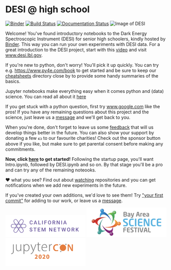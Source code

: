 # DESI @ high school

[![Binder](https://mybinder.org/badge_logo.svg)](https://mybinder.org/v2/gh/michaelJwilson/DESI-HighSchool/master)
[![Build Status](https://travis-ci.com/michaelJwilson/DESI-HighSchool.svg?branch=master)](https://travis-ci.com/michaelJwilson/DESI-HighSchool)
[![Documentation Status](https://readthedocs.org/projects/desi-highschool/badge/?version=latest)](https://desi-highschool.readthedocs.io/en/latest/?badge=latest)
![Image of DESI](https://github.com/michaelJwilson/DESI-HighSchool/blob/master/images/Mayall-Star-Trails.jpg)

Welcome!  You've found introductory notebooks to the Dark Energy Spectroscopic Instrument (DESI) for senior high schoolers, kindly hosted by [Binder](https://mybinder.readthedocs.io/en/latest/).  This way you can run your own experiments with DESI data.  For a great introduction to the DESI project, start with this [video](https://www.youtube.com/watch?v=kPXx9tqyzYg) and visit www.desi.lbl.gov.

If you're new to python, don't worry!  You'll pick it up quickly.  You can try e.g. https://www.py4e.com/book to get started and be sure to keep our [cheatsheets](https://github.com/michaelJwilson/DESI-HighSchool/tree/master/cheatsheets) directory close by to provide some handy summaries of the basics.

Jupyter notebooks make everything easy when it comes python and (data) science.  You can read all about it [here](www.dataquest.io/blog/jupyter-notebook-tutorial/)

If you get stuck with a python question, first try www.google.com like the pros!  If you have any remaining questions about this project and the science,
just leave us a [message](https://www.github.com/michaelJwilson/DESI-HighSchool/issues/new) and we'll get back to you.  

When you're done, don't forget to leave us some [feedback](https://forms.gle/LGKMVamrtS5StSv56) that will us develop things better in the future.  You can also show your support by donating a few :dollar:
to our favourite charities!  Check out the sponsor button above if you like, but make sure to get parental consent before making any commitments.

**Now, click [here](https://mybinder.org/v2/gh/michaelJwilson/DESI-HighSchool/master) to get started!**  Following the startup page, you'll want Intro.ipynb, followed by DESI.ipynb and so on.  By that stage you'll be a pro
and can try any of the remaining noteooks. 

:heart: what you see?  Find out about [watching](https://docs.github.com/en/enterprise/2.20/user/github/receiving-notifications-about-activity-on-github/watching-and-unwatching-repositories#watching-a-single-repository) repositories and you can get notifications when we add new experiments in the future.

If you've created your own additions, we'd love to see them!  Try ["your first commit"](https://www.medium.com/@haydar_ai/learning-how-to-git-creating-your-first-commit-c753ed2e7498) for adding to our work, or leave us a [message](https:/www.github.com/michaelJwilson/DESI-HighSchool/issues/new).

<p float="left">
  <img src="./images/CalStemNet.png",     width=250>
  <img src="./images/BayScienceFest.png", width=250>
  <img src="./images/JupyterCon20.png",   width=250>
</p>
